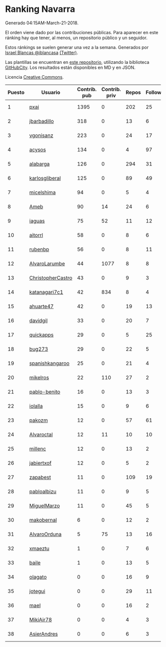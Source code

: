 # Ranking Navarra

Generado 04:15AM-March-21-2018.

El orden viene dado por las contribuciones públicas. Para aparecer en este ránking hay que tener, al menos, un repositorio público y un seguidor.

Estos ránkings se suelen generar una vez a la semana. Generados por [Israel Blancas @iblancasa](https://github.com/iblancasa/) [(Twitter)](https://twitter.com/iblancasa).

Las plantillas se encuentran en [este repositorio](https://github.com/iblancasa/GH-Spanish-Ranking), utilizando la biblioteca [GitHubCity](https://github.com/iblancasa/GitHubCity). Los resultados están disponibles en MD y en JSON.

Licencia [Creative Commons](https://creativecommons.org/licenses/by/4.0/).

| Puesto   |  Usuario  | Contrib. pub | Contrib. priv |Repos| Followers | Desde |  Avatar  |
|----------|-----------|--------------|---------------|-----|-----------|-------|----------|
|1|[pxai](https://github.com/pxai)|1395|0|202|25|2011-12-02|![pxai](https://avatars0.githubusercontent.com/u/1235511)|
|2|[jbarbadillo](https://github.com/jbarbadillo)|318|0|13|6|2016-01-29|![jbarbadillo](https://avatars1.githubusercontent.com/u/16958961)|
|3|[vgonisanz](https://github.com/vgonisanz)|223|0|24|17|2012-05-03|![vgonisanz](https://avatars3.githubusercontent.com/u/1701387)|
|4|[acysos](https://github.com/acysos)|134|0|4|97|2012-04-18|![acysos](https://avatars3.githubusercontent.com/u/1657112)|
|5|[alabarga](https://github.com/alabarga)|126|0|294|31|2009-12-11|![alabarga](https://avatars3.githubusercontent.com/u/166339)|
|6|[karlosgliberal](https://github.com/karlosgliberal)|125|0|89|49|2010-02-10|![karlosgliberal](https://avatars0.githubusercontent.com/u/200922)|
|7|[micelshima](https://github.com/micelshima)|94|0|5|4|2014-12-15|![micelshima](https://avatars3.githubusercontent.com/u/10197970)|
|8|[Ameb](https://github.com/Ameb)|90|14|24|6|2010-09-03|![Ameb](https://avatars2.githubusercontent.com/u/386567)|
|9|[iaguas](https://github.com/iaguas)|75|52|11|12|2013-04-25|![iaguas](https://avatars0.githubusercontent.com/u/4259550)|
|10|[aitorrl](https://github.com/aitorrl)|58|0|8|6|2010-08-19|![aitorrl](https://avatars2.githubusercontent.com/u/369424)|
|11|[rubenbp](https://github.com/rubenbp)|56|0|8|11|2011-01-18|![rubenbp](https://avatars0.githubusercontent.com/u/570775)|
|12|[AlvaroLarumbe](https://github.com/AlvaroLarumbe)|44|1077|8|8|2013-04-25|![AlvaroLarumbe](https://avatars1.githubusercontent.com/u/4255881)|
|13|[ChristopherCastro](https://github.com/ChristopherCastro)|43|0|9|3|2011-04-25|![ChristopherCastro](https://avatars0.githubusercontent.com/u/749463)|
|14|[katanagari7c1](https://github.com/katanagari7c1)|42|834|8|4|2011-05-03|![katanagari7c1](https://avatars1.githubusercontent.com/u/765232)|
|15|[ahuarte47](https://github.com/ahuarte47)|42|0|19|13|2013-09-30|![ahuarte47](https://avatars3.githubusercontent.com/u/5576272)|
|16|[davidgil](https://github.com/davidgil)|33|0|20|7|2012-03-04|![davidgil](https://avatars2.githubusercontent.com/u/1498740)|
|17|[quickapps](https://github.com/quickapps)|29|0|5|25|2011-10-15|![quickapps](https://avatars0.githubusercontent.com/u/1129842)|
|18|[bug273](https://github.com/bug273)|29|0|22|5|2010-08-20|![bug273](https://avatars0.githubusercontent.com/u/370630)|
|19|[spanishkangaroo](https://github.com/spanishkangaroo)|25|0|21|4|2009-10-29|![spanishkangaroo](https://avatars2.githubusercontent.com/u/146285)|
|20|[mikelros](https://github.com/mikelros)|22|110|27|2|2016-09-15|![mikelros](https://avatars1.githubusercontent.com/u/22213811)|
|21|[pablo-benito](https://github.com/pablo-benito)|16|0|13|3|2015-05-07|![pablo-benito](https://avatars0.githubusercontent.com/u/12297597)|
|22|[iolalla](https://github.com/iolalla)|15|0|9|6|2010-06-17|![iolalla](https://avatars2.githubusercontent.com/u/308066)|
|23|[pakozm](https://github.com/pakozm)|12|0|57|61|2012-10-26|![pakozm](https://avatars2.githubusercontent.com/u/2655921)|
|24|[Alvaroctal](https://github.com/Alvaroctal)|12|11|10|10|2013-05-29|![Alvaroctal](https://avatars0.githubusercontent.com/u/4562922)|
|25|[millenc](https://github.com/millenc)|12|0|13|2|2014-06-11|![millenc](https://avatars0.githubusercontent.com/u/7861428)|
|26|[jabiertxof](https://github.com/jabiertxof)|12|0|5|2|2013-04-30|![jabiertxof](https://avatars3.githubusercontent.com/u/4304876)|
|27|[zapabest](https://github.com/zapabest)|11|0|109|19|2012-01-08|![zapabest](https://avatars0.githubusercontent.com/u/1312256)|
|28|[pabloalbizu](https://github.com/pabloalbizu)|11|0|9|5|2013-01-09|![pabloalbizu](https://avatars0.githubusercontent.com/u/3223601)|
|29|[MiguelMarzo](https://github.com/MiguelMarzo)|11|0|45|5|2016-09-15|![MiguelMarzo](https://avatars1.githubusercontent.com/u/22213563)|
|30|[makobernal](https://github.com/makobernal)|6|0|12|2|2012-12-01|![makobernal](https://avatars0.githubusercontent.com/u/2937992)|
|31|[AlvaroOrduna](https://github.com/AlvaroOrduna)|5|75|13|16|2013-04-26|![AlvaroOrduna](https://avatars0.githubusercontent.com/u/4264243)|
|32|[xmaeztu](https://github.com/xmaeztu)|1|0|7|6|2011-04-01|![xmaeztu](https://avatars0.githubusercontent.com/u/703490)|
|33|[baile](https://github.com/baile)|1|0|13|5|2013-07-01|![baile](https://avatars3.githubusercontent.com/u/4908845)|
|34|[olagato](https://github.com/olagato)|0|0|16|9|2009-11-05|![olagato](https://avatars0.githubusercontent.com/u/149179)|
|35|[jotegui](https://github.com/jotegui)|0|0|29|11|2011-02-28|![jotegui](https://avatars3.githubusercontent.com/u/642210)|
|36|[mael](https://github.com/mael)|0|0|16|2|2010-02-10|![mael](https://avatars1.githubusercontent.com/u/200936)|
|37|[MikiAir78](https://github.com/MikiAir78)|0|0|4|3|2013-11-07|![MikiAir78](https://avatars1.githubusercontent.com/u/5882570)|
|38|[AsierAndres](https://github.com/AsierAndres)|0|0|6|3|2016-09-23|![AsierAndres](https://avatars1.githubusercontent.com/u/22394419)|
